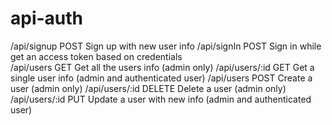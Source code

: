 # api-auth

/api/signup       POST    Sign up with new user info
/api/signIn       POST    Sign in while get an access token based on credentials     
/api/users        GET     Get all the users info (admin only)
/api/users/:id    GET     Get a single user info (admin and authenticated user)
/api/users        POST    Create a user (admin only)
/api/users/:id    DELETE  Delete a user (admin only)
/api/users/:id    PUT     Update a user with new info (admin and authenticated user)
